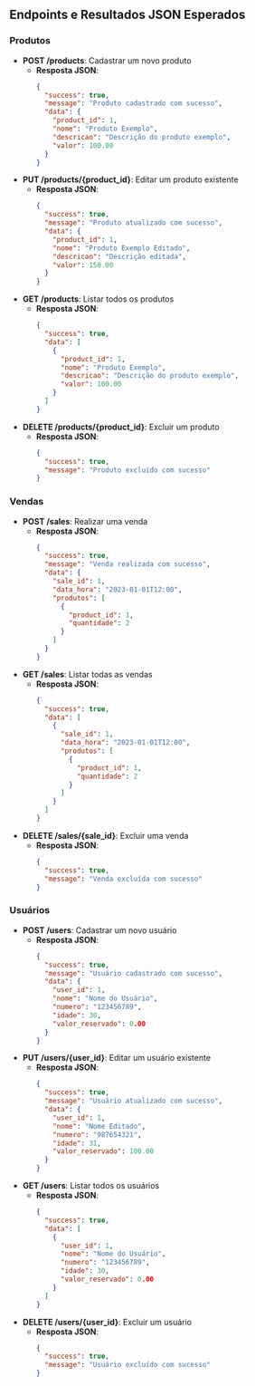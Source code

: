 ## Endpoints e Resultados JSON Esperados

### Produtos

- **POST /products**: Cadastrar um novo produto
  - **Resposta JSON**: 
    ```json
    {
      "success": true,
      "message": "Produto cadastrado com sucesso",
      "data": {
        "product_id": 1,
        "nome": "Produto Exemplo",
        "descricao": "Descrição do produto exemplo",
        "valor": 100.00
      }
    }
    ```
- **PUT /products/{product_id}**: Editar um produto existente
  - **Resposta JSON**: 
    ```json
    {
      "success": true,
      "message": "Produto atualizado com sucesso",
      "data": {
        "product_id": 1,
        "nome": "Produto Exemplo Editado",
        "descricao": "Descrição editada",
        "valor": 150.00
      }
    }
    ```
- **GET /products**: Listar todos os produtos
  - **Resposta JSON**: 
    ```json
    {
      "success": true,
      "data": [
        {
          "product_id": 1,
          "nome": "Produto Exemplo",
          "descricao": "Descrição do produto exemplo",
          "valor": 100.00
        }
      ]
    }
    ```
- **DELETE /products/{product_id}**: Excluir um produto
  - **Resposta JSON**: 
    ```json
    {
      "success": true,
      "message": "Produto excluído com sucesso"
    }
    ```

### Vendas

- **POST /sales**: Realizar uma venda
  - **Resposta JSON**: 
    ```json
    {
      "success": true,
      "message": "Venda realizada com sucesso",
      "data": {
        "sale_id": 1,
        "data_hora": "2023-01-01T12:00",
        "produtos": [
          {
            "product_id": 1,
            "quantidade": 2
          }
        ]
      }
    }
    ```
- **GET /sales**: Listar todas as vendas
  - **Resposta JSON**: 
    ```json
    {
      "success": true,
      "data": [
        {
          "sale_id": 1,
          "data_hora": "2023-01-01T12:00",
          "produtos": [
            {
              "product_id": 1,
              "quantidade": 2
            }
          ]
        }
      ]
    }
    ```
- **DELETE /sales/{sale_id}**: Excluir uma venda
  - **Resposta JSON**: 
    ```json
    {
      "success": true,
      "message": "Venda excluída com sucesso"
    }
    ```

### Usuários

- **POST /users**: Cadastrar um novo usuário
  - **Resposta JSON**: 
    ```json
    {
      "success": true,
      "message": "Usuário cadastrado com sucesso",
      "data": {
        "user_id": 1,
        "nome": "Nome do Usuário",
        "numero": "123456789",
        "idade": 30,
        "valor_reservado": 0.00
      }
    }
    ```
- **PUT /users/{user_id}**: Editar um usuário existente
  - **Resposta JSON**: 
    ```json
    {
      "success": true,
      "message": "Usuário atualizado com sucesso",
      "data": {
        "user_id": 1,
        "nome": "Nome Editado",
        "numero": "987654321",
        "idade": 31,
        "valor_reservado": 100.00
      }
    }
    ```
- **GET /users**: Listar todos os usuários
  - **Resposta JSON**: 
    ```json
    {
      "success": true,
      "data": [
        {
          "user_id": 1,
          "nome": "Nome do Usuário",
          "numero": "123456789",
          "idade": 30,
          "valor_reservado": 0.00
        }
      ]
    }
    ```
- **DELETE /users/{user_id}**: Excluir um usuário
  - **Resposta JSON**: 
    ```json
    {
      "success": true,
      "message": "Usuário excluído com sucesso"
    }
    ```
